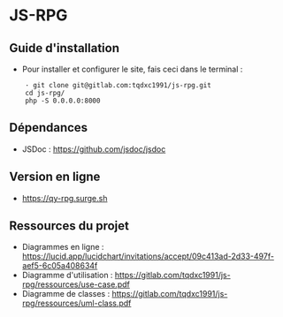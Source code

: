 # JS-RPG

## Guide d'installation
* Pour installer et configurer le site, fais ceci dans le terminal :
```
    · git clone git@gitlab.com:tqdxc1991/js-rpg.git
    cd js-rpg/
    php -S 0.0.0.0:8000
```
## Dépendances
* JSDoc : https://github.com/jsdoc/jsdoc

## Version en ligne
* https://qy-rpg.surge.sh

## Ressources du projet
* Diagrammes en ligne : https://lucid.app/lucidchart/invitations/accept/09c413ad-2d33-497f-aef5-6c05a408634f
* Diagramme d'utilisation : https://gitlab.com/tqdxc1991/js-rpg/ressources/use-case.pdf
* Diagramme de classes : https://gitlab.com/tqdxc1991/js-rpg/ressources/uml-class.pdf
